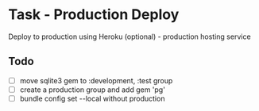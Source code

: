 # Task - Production Deploy

Deploy to production using Heroku (optional) - production hosting service


## Todo
- [ ] move sqlite3 gem to :development, :test group
- [ ] create a production group and add gem 'pg'
- [ ] bundle config set --local without production
